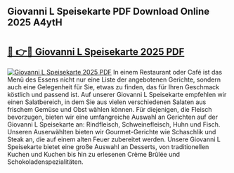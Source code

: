 ## Giovanni L Speisekarte PDF Download Online 2025 A4ytH

# <h2><a href="http://gca7w6.nevu.top/?p=Giovanni+L+Speisekarte">🔗 👉🔴 Giovanni L Speisekarte 2025 PDF</a></h2>

[![Giovanni L Speisekarte 2025 PDF](https://i.imgur.com/dBaPXMq.png)](http://gca7w6.nevu.top/?p=Giovanni+L+Speisekarte)
In einem Restaurant oder Café ist das Menü des Essens nicht nur eine Liste der angebotenen Gerichte, sondern auch eine Gelegenheit für Sie, etwas zu finden, das für Ihren Geschmack köstlich und passend ist. Auf unserer Giovanni L Speisekarte empfehlen wir einen Salatbereich, in dem Sie aus vielen verschiedenen Salaten aus frischem Gemüse und Obst wählen können. Für diejenigen, die Fleisch bevorzugen, bieten wir eine umfangreiche Auswahl an Gerichten auf der Giovanni L Speisekarte an: Rindfleisch, Schweinefleisch, Huhn und Fisch. Unseren Auserwählten bieten wir Gourmet-Gerichte wie Schaschlik und Steak an, die auf einem alten Feuer zubereitet werden. Unsere Giovanni L Speisekarte bietet eine große Auswahl an Desserts, von traditionellen Kuchen und Kuchen bis hin zu erlesenen Crème Brûlée und Schokoladenspezialitäten.
